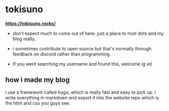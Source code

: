 # tokisuno
**https://tokisuno.rocks/**

- don't expect much to come out of here. just a place to host dots and my blog really. 

- i sometimes contribute to open source but that's normally through feedback on discord rather than programming.

- if you went searching my username and found this, welcome ig xd

## how i made my blog

i use a framework called hugo, which is really fast and easy to pick up. i write everything in markdown and export it into the website repo which is the html and css you guys see.
